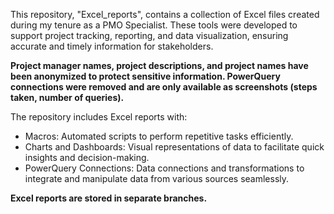 This repository, "Excel_reports", contains a collection of Excel files created during my tenure as a PMO Specialist. 
These tools were developed to support project tracking, reporting, and data visualization, ensuring accurate and timely information for stakeholders.

**Project manager names, project descriptions, and project names have been anonymized to protect sensitive information. PowerQuery connections were removed and are only available as screenshots (steps taken, number of queries).**

The repository includes Excel reports with:
- Macros: Automated scripts to perform repetitive tasks efficiently.
- Charts and Dashboards: Visual representations of data to facilitate quick insights and decision-making.
- PowerQuery Connections: Data connections and transformations to integrate and manipulate data from various sources seamlessly. 

**Excel reports are stored in separate branches.**



